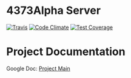 4373Alpha Server
========================

[![Travis](https://travis-ci.org/4NN3CK73/4373Alpha-Server.svg?branch=0.0.1-dev)](https://travis-ci.org/4NN3CK73/4373Alpha-Server)
[![Code Climate](https://codeclimate.com/github/4NN3CK73/4373Alpha-Server/badges/gpa.svg)](https://codeclimate.com/github/4NN3CK73/4373Alpha-Server)
[![Test Coverage](https://codeclimate.com/github/4NN3CK73/4373Alpha-Server/badges/coverage.svg)](https://codeclimate.com/github/4NN3CK73/4373Alpha-Server)


Project Documentation
=====================

Google Doc:  [Project Main](http://goo.gl/ywPwKL)